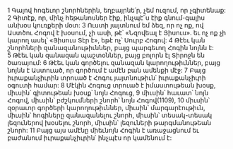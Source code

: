 1 Գալով հոգեւոր շնորհներին, եղբայրնե՛ր, չեմ ուզում, որ չգիտենաք: 2 Գիտէք, որ, մինչ հեթանոսներ էիք, ինչպէ՜ս էիք գնում-գալիս անխօս կուռքերի մօտ: 3 Ուստի յայտնում եմ ձեզ, որ ոչ ոք, ով Աստծու Հոգով է խօսում, չի ասի, թէ՝ «Նզովեալ է Յիսուս». եւ ոչ ոք չի կարող ասել՝ «Յիսուս Տէր է», եթէ ոչ՝ Սուրբ Հոգով:
4 Թէեւ կան շնորհների զանազանութիւններ, բայց պարգեւող Հոգին նոյնն է: 5 Թէեւ կան զանազան պաշտօններ, բայց բոլորն էլ Տիրոջն են ծառայում: 6 Թէեւ կան գործելու զանազան կարողութիւններ, բայց նոյնն է Աստուած, որ գործում է ամէն բան ամենքի մէջ: 7 Բայց իւրաքանչիւրին տրուած է Հոգու յայտնութիւն՝ իւրաքանչիւրի օգուտի համար: 8 Մէկին Հոգուց տրուած է իմաստութեան խօսք, միւսին՝ գիտութեան խօսք՝ նոյն Հոգուց, 9 միւսին՝ հաւատ՝ նոյն Հոգով, միւսին՝ բժշկումների շնորհ՝ նոյն Հոգով(1109), 10 միւսին՝ զօրաւոր գործերի կարողութիւններ, միւսին՝ մարգարէութիւն, միւսին՝ հոգիները զանազանելու շնորհ, միւսին՝ տեսակ-տեսակ լեզուներով խօսելու շնորհ, միւսին՝ լեզուների թարգմանութեան շնորհ: 11 Բայց այս ամէնը միեւնոյն Հոգին է առաջացնում եւ բաժանում իւրաքանչիւրին՝ ինչպէս որ կամենում է:
